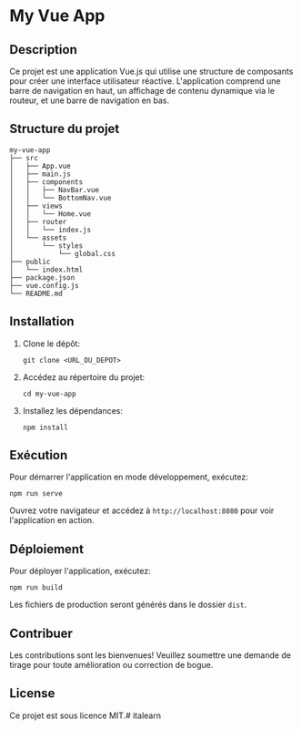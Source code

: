 # My Vue App

## Description
Ce projet est une application Vue.js qui utilise une structure de composants pour créer une interface utilisateur réactive. L'application comprend une barre de navigation en haut, un affichage de contenu dynamique via le routeur, et une barre de navigation en bas.

## Structure du projet
```
my-vue-app
├── src
│   ├── App.vue
│   ├── main.js
│   ├── components
│   │   ├── NavBar.vue
│   │   └── BottomNav.vue
│   ├── views
│   │   └── Home.vue
│   ├── router
│   │   └── index.js
│   └── assets
│       └── styles
│           └── global.css
├── public
│   └── index.html
├── package.json
├── vue.config.js
└── README.md
```

## Installation
1. Clone le dépôt:
   ```
   git clone <URL_DU_DEPOT>
   ```
2. Accédez au répertoire du projet:
   ```
   cd my-vue-app
   ```
3. Installez les dépendances:
   ```
   npm install
   ```

## Exécution
Pour démarrer l'application en mode développement, exécutez:
```
npm run serve
```
Ouvrez votre navigateur et accédez à `http://localhost:8080` pour voir l'application en action.

## Déploiement
Pour déployer l'application, exécutez:
```
npm run build
```
Les fichiers de production seront générés dans le dossier `dist`.

## Contribuer
Les contributions sont les bienvenues! Veuillez soumettre une demande de tirage pour toute amélioration ou correction de bogue.

## License
Ce projet est sous licence MIT.#   i t a l e a r n  
 